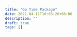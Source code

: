 ```yaml
---
title: "Go Time Package"
date: 2021-04-11T10:03:20+08:00
description: ""
draft: true
tags: []
---
```


<!--more-->

